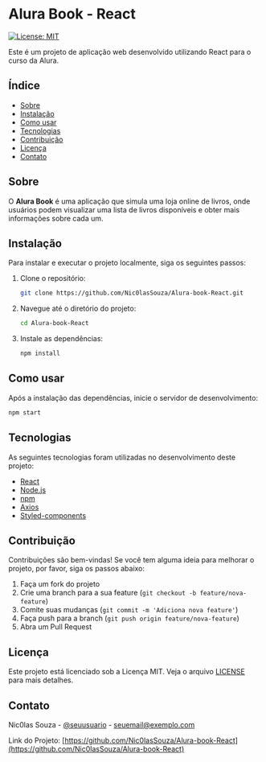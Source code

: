 # Alura Book - React

[![License: MIT](https://img.shields.io/badge/License-MIT-blue.svg)](LICENSE)

Este é um projeto de aplicação web desenvolvido utilizando React para o curso da Alura.

## Índice

- [Sobre](#sobre)
- [Instalação](#instalação)
- [Como usar](#como-usar)
- [Tecnologias](#tecnologias)
- [Contribuição](#contribuição)
- [Licença](#licença)
- [Contato](#contato)

## Sobre

O **Alura Book** é uma aplicação que simula uma loja online de livros, onde usuários podem visualizar uma lista de livros disponíveis e obter mais informações sobre cada um.

## Instalação

Para instalar e executar o projeto localmente, siga os seguintes passos:

1. Clone o repositório:
    ```sh
    git clone https://github.com/Nic0lasSouza/Alura-book-React.git
    ```
2. Navegue até o diretório do projeto:
    ```sh
    cd Alura-book-React
    ```
3. Instale as dependências:
    ```sh
    npm install
    ```

## Como usar

Após a instalação das dependências, inicie o servidor de desenvolvimento:

```sh
npm start
```

## Tecnologias

As seguintes tecnologias foram utilizadas no desenvolvimento deste projeto:

- [React](https://reactjs.org/)
- [Node.js](https://nodejs.org/)
- [npm](https://www.npmjs.com/)
- [Axios](https://axios-http.com/)
- [Styled-components](https://styled-components.com/)

## Contribuição

Contribuições são bem-vindas! Se você tem alguma ideia para melhorar o projeto, por favor, siga os passos abaixo:

1. Faça um fork do projeto
2. Crie uma branch para a sua feature (`git checkout -b feature/nova-feature`)
3. Comite suas mudanças (`git commit -m 'Adiciona nova feature'`)
4. Faça push para a branch (`git push origin feature/nova-feature`)
5. Abra um Pull Request

## Licença

Este projeto está licenciado sob a Licença MIT. Veja o arquivo [LICENSE](LICENSE) para mais detalhes.

## Contato

Nic0las Souza - [@seuusuario](https://twitter.com/seuusuario) - seuemail@exemplo.com

Link do Projeto: [https://github.com/Nic0lasSouza/Alura-book-React](https://github.com/Nic0lasSouza/Alura-book-React)
